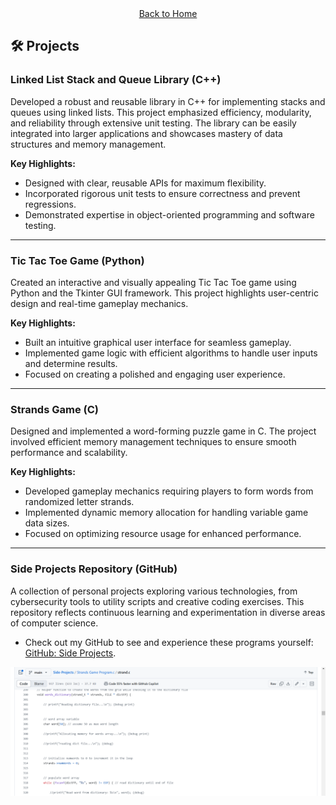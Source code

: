 <div align="center">
    <a href="https://coollomar1.github.io/" class="button">Back to Home</a>
</div>

## 🛠️ **Projects**

### **Linked List Stack and Queue Library (C++)**  
Developed a robust and reusable library in C++ for implementing stacks and queues using linked lists. This project emphasized efficiency, modularity, and reliability through extensive unit testing. The library can be easily integrated into larger applications and showcases mastery of data structures and memory management.

**Key Highlights:**
- Designed with clear, reusable APIs for maximum flexibility.
- Incorporated rigorous unit tests to ensure correctness and prevent regressions.
- Demonstrated expertise in object-oriented programming and software testing.

---

### **Tic Tac Toe Game (Python)**  
Created an interactive and visually appealing Tic Tac Toe game using Python and the Tkinter GUI framework. This project highlights user-centric design and real-time gameplay mechanics.

**Key Highlights:**
- Built an intuitive graphical user interface for seamless gameplay.
- Implemented game logic with efficient algorithms to handle user inputs and determine results.
- Focused on creating a polished and engaging user experience.

---

### **Strands Game (C)**  
Designed and implemented a word-forming puzzle game in C. The project involved efficient memory management techniques to ensure smooth performance and scalability.

**Key Highlights:**
- Developed gameplay mechanics requiring players to form words from randomized letter strands.
- Implemented dynamic memory allocation for handling variable game data sizes.
- Focused on optimizing resource usage for enhanced performance.

---

### **Side Projects Repository (GitHub)**  
A collection of personal projects exploring various technologies, from cybersecurity tools to utility scripts and creative coding exercises. This repository reflects continuous learning and experimentation in diverse areas of computer science.
- Check out my GitHub to see and experience these programs yourself: [GitHub: Side Projects](https://github.com/Coollomar1/Side-Projects.git).

<div align="center">
    <img src="projects.jpg" alt="Projects" width="1000" />
</div>
